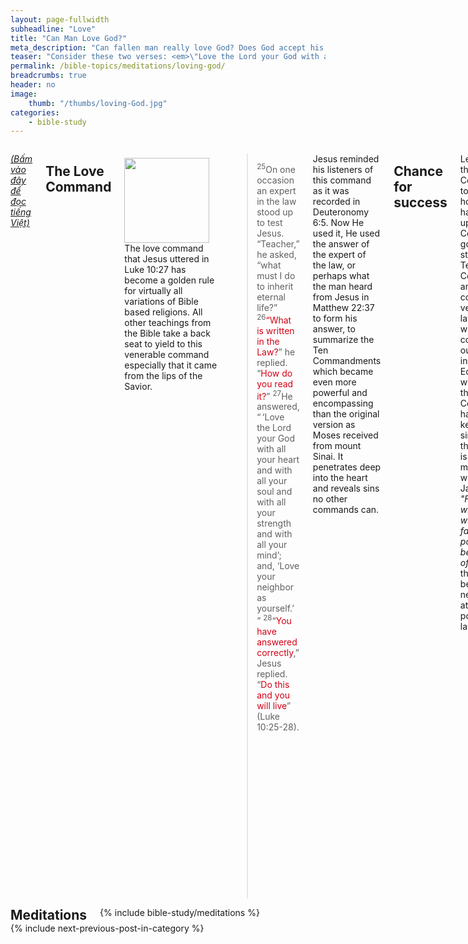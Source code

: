 ```yaml
---
layout: page-fullwidth
subheadline: "Love"
title: "Can Man Love God?"
meta_description: "Can fallen man really love God? Does God accept his love?"
teaser: "Consider these two verses: <em>\"Love the Lord your God with all your heart and with all your soul and with all your strength and with all your mind\" (Luke<span style=\"color: rgba(0,0,0,0);\">_</span>10:27)</em>, and <em>\"This is love: not that we loved God, but that he loved us and sent his Son as an atoning sacrifice for our sins (1 John<span style=\"color: rgba(0,0,0,0)\">_</span>4:10).\"</em> How do you reconcile these two instances of love? One that commands you to love God, and the other that says no, it's not your love?"
permalink: /bible-topics/meditations/loving-god/
breadcrumbs: true
header: no
image:
    thumb: "/thumbs/loving-God.jpg"
categories:
    - bible-study
---
```

<!--more-->

<div class="row">
<div class="medium-8 columns" markdown="1">

<!-- ##################### PLACEHOLDER ################### -->

<em><a href="{{ site.baseurl }}/hoc-kinh-thanh/suy-gam/yeu-Chua/">(Bấm vào đây để đọc tiếng Việt)</a></em>

## The Love Command

<div>
<p>
<img alt src="{{ site.baseurl }}/images/loving-God.jpg" style="border: 0px none; margin: 7px 15px 0px 0px; max-width: 100%; height: 136px; padding: 0px; float: left;">
The love command that Jesus uttered in Luke 10:27 has become a golden rule for virtually all variations of Bible based religions.  All other teachings from the Bible take a back seat to yield to this venerable command especially that it came from the lips of the Savior. 
</p>
</div>
<!--##################### PLACEHOLDER ###################-->

> <sup>25</sup>On one occasion an expert in the law stood up to test Jesus. “Teacher,” he asked, “what must I do to inherit eternal life?” <sup>26</sup><span style="color: #d30015;">“What is written in the Law?</span>” he replied. “<span style="color: #d30015;">How do you read it?</span>” <sup>27</sup>He answered, “ ‘Love the Lord your God with all your heart and with all your soul and with all your strength and with all your mind’; and, ‘Love your neighbor as yourself.’ ” <sup>28</sup>“<span style="color: #d30015;">You have answered correctly</span>,” Jesus replied. “<span style="color: #d30015;">Do this and you will live</span>” (Luke 10:25-28).

Jesus reminded his listeners of this command as it was recorded in Deuteronomy 6:5. Now He used it, He used the answer of the expert of the law, or perhaps what the man heard from Jesus in Matthew 22:37 to form his answer, to summarize the Ten Commandments which became even more powerful and encompassing than the original version as Moses received from mount Sinai. It penetrates deep into the heart and reveals sins no other commands can.

## Chance for success

Let's go back to the Ten Commandments to reflect on how mankind has measured up to this Old Covenant's golden standard. The Ten Commandments are just a more concrete version of the law that was written in the conscience of our first parents in the Garden of Eden. Mankind with or without the Ten Commandments had failed to keep even a single point of the law, and this is not to even mention what is written in James 2:10: <em>"For the one who obeys the whole law but fails in one point has become guilty of all of it."</em> Is there a living being that has never failed in at least one point of the law?

What about the new golden rule, the love command? Jesus is supposed to make it harder for the religious people of His time to prove their own righteousness through the golden rule. He wants His hearer to stop raising their fists saying <em>"We are willing to do all the words that the LORD has said (Exodus 24:3)"</em> but instead be on their knees acknowledge their failure and place their trust in Him. If they could not keep the Ten Commandments, what chance do they have of keeping the love command?

Jesus used the love command to point out sin in the hearts of those who did not physically commit adultery, or murder anyone. The old commandment says: <em>"Thou shalt not commit murder,"</em> the new commandment says: <em>"You must not commit murder in your heart."</em> The old commandment says: <em>"Thou shalt not commit adultery,"</em> the new commandment says "You must not commit adultery in your heart." 

No, the love commandment is not the golden rule, it's the new death sentence to all who try to get righteousness through it. The chance for success is not slim, but none.

## The nature of Man

<p class="blockquote">
For all have sinned and fall short of the glory of God (Romans 3:23)<br />
Indeed, there is not a righteous man on earth who continually does good and who never sins (Ecclesiastes 7:20)<br />
If we say we do not bear the guilt of sin, we are deceiving ourselves and the truth is not in us (1 John 1:8)<br />
The human mind is more deceitful than anything else. It is incurably bad. Who can understand it? (Jeremiah 17:9)<br />
It is not the healthy who need a doctor, but the sick. I have not come to call the righteous, but sinners (Mark 2:17)<br />
For from within the hearts of men come evil thoughts, sexual immorality, theft, murder, adultery (Mark 7:21)
</p>

Is there any chance man in such fallen condition can fulfill the love command? From the heart and mind that is "more deceitful than anything else?" But Jesus knew this already. He gave the command to stop man from deceiving himself, to get them off their pedestal, to realize that they are "wretched, pitiful, poor, blind and naked (Revelation 3:17)."

## The honesty of Peter

> <sup>15</sup>Then when they had finished breakfast, Jesus said to Simon Peter, “Simon, son of John, do you <strong><span style="color: #d30015;">love</span></strong>  me more than these do?” He replied, “Yes, Lord, you know I <strong>love</strong> you.” Jesus told him, “Feed my lambs.” <sup>16</sup>Jesus said a second time, “Simon, son of John, do you <strong><span style="color: #d30015;">love</span></strong> me?” He replied, “Yes, Lord, you know I <strong>love</strong> you.” Jesus told him, “Shepherd my sheep.” <sup>17</sup>Jesus said a third time, “Simon, son of John, do you <strong>love</strong> me?” Peter was distressed that Jesus asked him a third time, “Do you <strong>love</strong> me?” and said, “Lord, you know everything. You know that I <strong>love</strong> you.” Jesus replied, “Feed my sheep." (John 21:15-17)

Notice the words "love" in the passage above, one in bold and one in bold red. The one in bold red. The word <strong><span style="color: #d30015;">love</span></strong> in bold red has the Strong number 25 for the Greek word <strong>ἀγαπάω</strong>, or agapáō, the same word that is used in the love commandment, while the word <strong>love</strong> in bold black has the Strong number 5368 for the Greek word <strong>φιλέω</strong>, or philéō, denoting a fondness between friends.

When Jesus asked Peter for the third time whether he loved him, He came down to Peter's level and used the word "philéō" instead. Peter never once used the word for "agapáō." As gung-ho as anyone could be, Peter refused to commit to ἀγαπάω, or agapáō.

## What is love?

The way Jesus asked Peter for the first two times whether he <strong>ἀγαπάω</strong>, or agapáō, him, is the same way He gave mankind the love commandment, to humble them, to make them realize that they're mere man hence incapable of loving God with all their hearts, minds, and souls.

So God wrote in 1 John 4:10 to settle it once for all that love is not about man loving God, but it's about God who is compassionate and merciful toward man.

> In this is love: not that we have loved God, but that he loved us and sent his Son to be the atoning sacrifice for our sins (1 John 4:10)

It's God who loves the world, and not the other way around.

> For God so loved the world, that he gave his only begotten Son, that whosoever believeth in him should not perish, but have everlasting life (John 3:16)

## Conclusion

Man inherently cannot love God. They think they can but in fact they love themselves. In saying they love God they elevate themselves to a higher level than they really are. They <strong>φιλέω</strong>, or philéō, God but mistakenly think that they can <strong>ἀγαπάω</strong>, or agapáō, Him. To fulfill the love commandment is to agapáō God, which is humanly impossible.

{% include bible-study/bible-study-footer %}
</div><!-- /.medium-8.columns -->
<div class="bible-index medium-4 columns">

<h2 style="margin: 0px">Meditations</h2>
        {% include bible-study/meditations %}
</div><!-- /.medium-4.columns -->
</div><!-- /.row -->

<div class="small-12" style="padding: 0px; border-bottom: none;">
    {% include next-previous-post-in-category %}
</div>

